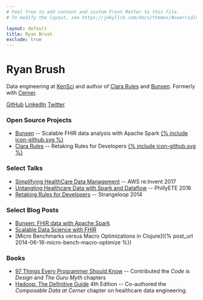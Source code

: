 ```yaml
---
# Feel free to add content and custom Front Matter to this file.
# To modify the layout, see https://jekyllrb.com/docs/themes/#overriding-theme-defaults

layout: default
title: Ryan Brush
exclude: true
---
```


# Ryan Brush
Data engineering at [KenSci](https://www.kensci.com/) and author of [Clara Rules](https://www.clara-rules.org) and [Bunsen](https://engineering.cerner.com/bunsen/). Formerly with [Cerner](https://www.cerner.com/).

[GitHub](https://github.com/rbrush)  [LinkedIn](https://www.linkedin.com/in/ryanabrush/)  [Twitter](https://twitter.com/ryanbrush)

### Open Source Projects
* [Bunsen](https://engineering.cerner.com/bunsen/) -- Scalable FHIR data analysis with Apache Spark [{% include icon-github.svg %}](https://github.com/cerner/bunsen)
* [Clara Rules](https://www.clara-rules.org) -- Retaking Rules for Developers [{% include icon-github.svg %}](https://github.com/cerner/clara-rules)

### Select Talks
* [Simplifying HealthCare Data Management](https://youtu.be/5oxsvAzZDts?t=641) -- AWS re:Invent 2017
* [Untangling Healthcare Data with Spark and Dataflow](https://www.youtube.com/watch?v=dFdLXtsUPWI) -- PhillyETE 2016
* [Retaking Rules for Developers](https://www.youtube.com/watch?v=Z6oVuYmRgkk) -- Strangeloop 2014

### Select Blog Posts
* [Bunsen: FHIR data with Apache Spark](https://engineering.cerner.com/blog/announcing-bunsen-fhir-data-with-apache-spark/)
* [Scalable Data Science with FHIR](https://engineering.cerner.com/blog/data-engineering-with-bunsen/)
* [Micro Benchmarks versus Macro Optimizations in Clojure]({% post_url 2014-06-16-micro-bench-macro-optimize %})

### Books
* [97 Things Every Programmer Should Know](https://www.amazon.com/Things-Every-Programmer-Should-Know/dp/0596809484) -- Contributed the _Code is Design_ and _The Guru Myth_ chapters
* [Hadoop: The Definitive Guide](https://www.amazon.com/Hadoop-Definitive-Storage-Analysis-Internet/dp/1491901632/) 4th Edition -- Co-authored the _Composable Data at Cerner_ chapter on healthcare data engineering.
